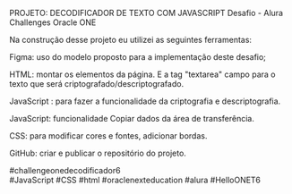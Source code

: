 PROJETO: DECODIFICADOR DE TEXTO COM JAVASCRIPT
Desafio - Alura Challenges Oracle ONE

Na construção desse projeto eu utilizei as seguintes ferramentas:

Figma: uso do modelo proposto para a implementação deste desafio;

HTML: montar os elementos da página. E a tag "textarea" campo para o texto que será criptografado/descriptografado.

JavaScript : para fazer a funcionalidade da criptografia e descriptografia.

JavaScript: funcionalidade Copiar dados da área de transferência.

CSS: para modificar cores e fontes, adicionar bordas.

GitHub: criar e publicar o repositório do projeto.


#challengeonedecodificador6  
#JavaScript #CSS #html #oraclenexteducation #alura #HelloONET6
